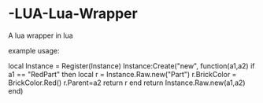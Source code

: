 # -LUA-Lua-Wrapper
A lua wrapper in lua



example usage:

local Instance = Register(Instance)
	Instance:Create("new", function(a1,a2)
		if a1 == "RedPart" then
			local r = Instance.Raw.new("Part")
      r.BrickColor = BrickColor.Red()
			r.Parent=a2
			return r
		end
		return Instance.Raw.new(a1,a2)
	end)
